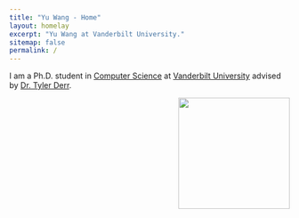 ```yaml
---
title: "Yu Wang - Home"
layout: homelay
excerpt: "Yu Wang at Vanderbilt University."
sitemap: false
permalink: /
---
```



I am a Ph.D. student in [Computer Science](https://engineering.vanderbilt.edu/eecs/) at [Vanderbilt University](https://vanderbilt.edu) advised by [Dr. Tyler Derr](https://www.cse.msu.edu/~derrtyle/).


<div id="profile" class="col-sm-profile">
<img src="{{site.utl}}{{site.baseutl}}/images/carousel/Profile.png" style="margin:0px 0px; width:200px; display:block; float: right; " />
</div>
  
  
 
